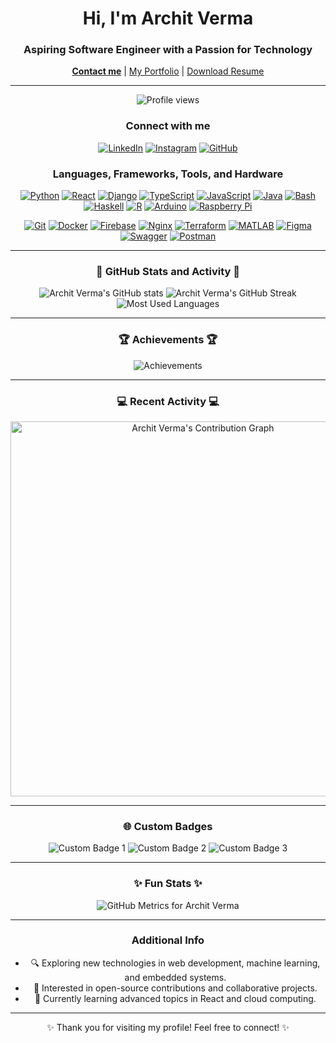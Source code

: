 <h1 align="center">Hi, I'm Archit Verma</h1>
<h3 align="center">Aspiring Software Engineer with a Passion for Technology</h3>

<p align="center">
    <a href="mailto:archit.sfu@gmail.com"><strong>Contact me</strong></a> |
    <a href="http://archit-v.web.app" target="_blank">My Portfolio</a> |
    <a href="/Archit Verma Resume Updated (4) (1).pdf" download="Archit Verma Resume Updated (4) (1).pdf">Download Resume</a>
</p>

---

<p align="center">
    <img src="https://komarev.com/ghpvc/?username=Architv27&label=Profile%20views&color=0e75b6&style=flat" alt="Profile views" />
</p>

<h3 align="center">Connect with me</h3>
<p align="center">
    <a href="https://www.linkedin.com/in/archit-verma-b924a8209/" target="_blank"><img src="https://img.shields.io/badge/LinkedIn-%230077B5.svg?style=for-the-badge&logo=linkedin&logoColor=white" alt="LinkedIn" /></a>
    <a href="https://www.instagram.com/this.is.archi/" target="_blank"><img src="https://img.shields.io/badge/Instagram-%23E4405F.svg?style=for-the-badge&logo=instagram&logoColor=white" alt="Instagram" /></a>
    <a href="https://github.com/Architv27" target="_blank"><img src="https://img.shields.io/badge/GitHub-%2312100E.svg?style=for-the-badge&logo=github&logoColor=white" alt="GitHub" /></a>
</p>

<h3 align="center">Languages, Frameworks, Tools, and Hardware</h3>
<p align="center">
    <!-- Programming Languages -->
    <a href="https://www.python.org/" target="_blank"><img src="https://img.shields.io/badge/-Python-3776AB?logo=python&logoColor=white&style=for-the-badge" alt="Python"/></a>
    <a href="https://reactjs.org/" target="_blank"><img src="https://img.shields.io/badge/-React-61DAFB?logo=react&logoColor=white&style=for-the-badge" alt="React"/></a>
    <a href="https://www.djangoproject.com/" target="_blank"><img src="https://img.shields.io/badge/-Django-092E20?logo=django&logoColor=white&style=for-the-badge" alt="Django"/></a>
    <a href="https://www.typescriptlang.org/" target="_blank"><img src="https://img.shields.io/badge/-TypeScript-3178C6?logo=typescript&logoColor=white&style=for-the-badge" alt="TypeScript"/></a>
    <a href="https://developer.mozilla.org/en-US/docs/Web/JavaScript" target="_blank"><img src="https://img.shields.io/badge/-JavaScript-F7DF1E?logo=javascript&logoColor=black&style=for-the-badge" alt="JavaScript"/></a>
    <a href="https://www.java.com" target="_blank"><img src="https://img.shields.io/badge/-Java-007396?logo=java&logoColor=white&style=for-the-badge" alt="Java"/></a>
    <a href="https://www.gnu.org/software/bash/" target="_blank"><img src="https://img.shields.io/badge/-Bash-4EAA25?logo=gnu-bash&logoColor=white&style=for-the-badge" alt="Bash"/></a>
    <a href="https://www.haskell.org/" target="_blank"><img src="https://img.shields.io/badge/-Haskell-5D4F85?logo=haskell&logoColor=white&style=for-the-badge" alt="Haskell"/></a>
    <a href="https://www.r-project.org/" target="_blank"><img src="https://img.shields.io/badge/-R-276DC3?logo=r&logoColor=white&style=for-the-badge" alt="R"/></a>
    <a href="https://www.arduino.cc/" target="_blank"><img src="https://img.shields.io/badge/-Arduino-00979D?logo=arduino&logoColor=white&style=for-the-badge" alt="Arduino"/></a>
    <a href="https://www.raspberrypi.org/" target="_blank"><img src="https://img.shields.io/badge/-Raspberry Pi-A22846?logo=raspberry-pi&logoColor=white&style=for-the-badge" alt="Raspberry Pi"/></a>
</p>
<p align="center">
    <!-- Frameworks & Tools -->
    <a href="https://git-scm.com/" target="_blank"><img src="https://img.shields.io/badge/-Git-F05032?logo=git&logoColor=white&style=for-the-badge" alt="Git"/></a>
    <a href="https://www.docker.com/" target="_blank"><img src="https://img.shields.io/badge/-Docker-2496ED?logo=docker&logoColor=white&style=for-the-badge" alt="Docker"/></a>
    <a href="https://firebase.google.com/" target="_blank"><img src="https://img.shields.io/badge/-Firebase-FFCA28?logo=firebase&logoColor=white&style=for-the-badge" alt="Firebase"/></a>
    <a href="https://www.nginx.com/" target="_blank"><img src="https://img.shields.io/badge/-Nginx-009639?logo=nginx&logoColor=white&style=for-the-badge" alt="Nginx"/></a>
    <a href="https://www.terraform.io/" target="_blank"><img src="https://img.shields.io/badge/-Terraform-7B42BC?logo=terraform&logoColor=white&style=for-the-badge" alt="Terraform"/></a>
    <a href="https://www.mathworks.com/products/matlab.html" target="_blank"><img src="https://img.shields.io/badge/-MATLAB-0076A8?logo=mathworks&logoColor=white&style=for-the-badge" alt="MATLAB"/></a>
    <a href="https://www.figma.com/" target="_blank"><img src="https://img.shields.io/badge/-Figma-F24E1E?logo=figma&logoColor=white&style=for-the-badge" alt="Figma"/></a>
    <a href="https://swagger.io/" target="_blank"><img src="https://img.shields.io/badge/-Swagger-85EA2D?logo=swagger&logoColor=black&style=for-the-badge" alt="Swagger"/></a>
    <a href="https://www.postman.com/" target="_blank"><img src="https://img.shields.io/badge/-Postman-FF6C37?logo=postman&logoColor=white&style=for-the-badge" alt="Postman"/></a>
</p>

---

<h3 align="center">🌟 GitHub Stats and Activity 🌟</h3>
<div align="center">
    <img src="https://github-readme-stats.vercel.app/api?username=Architv27&show_icons=true&theme=dark&hide_border=true" alt="Archit Verma's GitHub stats" />
    <img src="https://github-readme-streak-stats.herokuapp.com/?user=Architv27&theme=dark&hide_border=true" alt="Archit Verma's GitHub Streak" />
    <img src="https://github-readme-stats.vercel.app/api/top-langs/?username=Architv27&layout=compact&theme=dark&hide_border=true" alt="Most Used Languages" />
</div>

---

<h3 align="center">🏆 Achievements 🏆</h3>
<p align="center">
    <img src="https://github-profile-trophy.vercel.app/?username=Architv27&theme=onedark&column=7&no-frame=true" alt="Achievements" />
</p>

---

<h3 align="center">💻 Recent Activity 💻</h3>
<p align="center">
    <a href="https://github.com/Architv27?tab=repositories" target="_blank">
        <img src="https://github-readme-activity-graph.cyclic.app/graph?username=Architv27&theme=github" alt="Archit Verma's Contribution Graph" width="600"/>
    </a>
</p>

---

<h3 align="center">🌐 Custom Badges</h3>
<p align="center">
    <img src="https://img.shields.io/badge/Badge%201-Active-blue?style=for-the-badge" alt="Custom Badge 1" />
    <img src="https://img.shields.io/badge/Badge%202-Contributor-brightgreen?style=for-the-badge" alt="Custom Badge 2" />
    <img src="https://img.shields.io/badge/Badge%203-Open%20Source-orange?style=for-the-badge" alt="Custom Badge 3" />
</p>

---

<h3 align="center">✨ Fun Stats ✨</h3>
<p align="center">
    <img src="https://metrics.lecoq.io/Architv27?template=classic&base.hireable=true&base.activity=0&config.timezone=America%2FVancouver" alt="GitHub Metrics for Archit Verma" />
</p>

---

<h3 align="center">Additional Info</h3>
<ul align="center">
    <li>🔍 Exploring new technologies in web development, machine learning, and embedded systems.</li>
    <li>🚀 Interested in open-source contributions and collaborative projects.</li>
    <li>🌱 Currently learning advanced topics in React and cloud computing.</li>
</ul>

---

<p align="center">✨ Thank you for visiting my profile! Feel free to connect! ✨</p>
